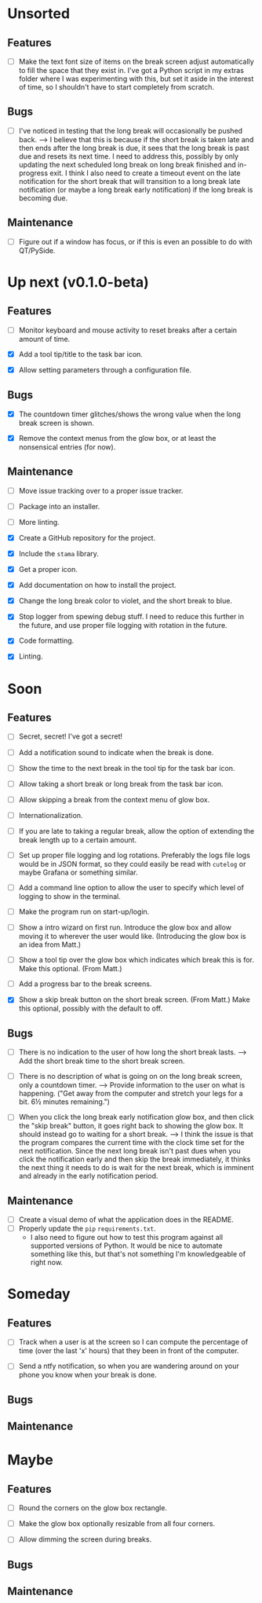 Unsorted
========================================================================

Features
------------------------------------------------------------------------

- [ ] Make the text font size of items on the break screen adjust
  automatically to fill the space that they exist in.  I've got a Python
  script in my extras folder where I was experimenting with this, but
  set it aside in the interest of time, so I shouldn't have to start
  completely from scratch.


Bugs
------------------------------------------------------------------------

- [ ] I've noticed in testing that the long break will occasionally be
  pushed back.  -->  I believe that this is because if the short break
  is taken late and then ends after the long break is due, it sees that
  the long break is past due and resets its next time.  I need to
  address this, possibly by only updating the next scheduled long break
  on long break finished and in-progress exit.  I think I also need to
  create a timeout event on the late notification for the short break
  that will transition to a long break late notification (or maybe a
  long break early notification) if the long break is becoming due.


Maintenance
------------------------------------------------------------------------

- [ ] Figure out if a window has focus, or if this is even an possible
  to do with QT/PySide.


Up next  (v0.1.0-beta)
========================================================================

Features
------------------------------------------------------------------------

- [ ] Monitor keyboard and mouse activity to reset breaks after a
  certain amount of time.
- [x] Add a tool tip/title to the task bar icon.
- [x] Allow setting parameters through a configuration file.


Bugs
------------------------------------------------------------------------

- [x] The countdown timer glitches/shows the wrong value when the long
  break screen is shown.
- [x] Remove the context menus from the glow box, or at least the
  nonsensical entries (for now).


Maintenance
------------------------------------------------------------------------

- [ ] Move issue tracking over to a proper issue tracker.
- [ ] Package into an installer.
- [ ] More linting.
- [x] Create a GitHub repository for the project.
- [x] Include the `stama` library.
- [x] Get a proper icon.
- [x] Add documentation on how to install the project.
- [x] Change the long break color to violet, and the short break to
  blue.
- [x] Stop logger from spewing debug stuff.  I need to reduce this
  further in the future, and use proper file logging with rotation in
  the future.
- [x] Code formatting.
- [x] Linting.


Soon
========================================================================

Features
------------------------------------------------------------------------

- [ ] Secret, secret!  I've got a secret!
- [ ] Add a notification sound to indicate when the break is done.
- [ ] Show the time to the next break in the tool tip for the task bar
  icon.
- [ ] Allow taking a short break or long break from the task bar icon.
- [ ] Allow skipping a break from the context menu of glow box.
- [ ] Internationalization.
- [ ] If you are late to taking a regular break, allow the option of
  extending the break length up to a certain amount.
- [ ] Set up proper file logging and log rotations.  Preferably the logs
  file logs would be in JSON format, so they could easily be read with
  `cutelog` or maybe Grafana or something similar.
- [ ] Add a command line option to allow the user to specify which level
  of logging to show in the terminal.
- [ ] Make the program run on start-up/login.
- [ ] Show a intro wizard on first run.  Introduce the glow box and
  allow moving it to wherever the user would like.  (Introducing the
  glow box is an idea from Matt.)
- [ ] Show a tool tip over the glow box which indicates which break this
  is for.  Make this optional.  (From Matt.)
- [ ] Add a progress bar to the break screens.
- [x] Show a skip break button on the short break screen.  (From
  Matt.)  Make this optional, possibly with the default to off.


Bugs
------------------------------------------------------------------------

- [ ] There is no indication to the user of how long the short break
  lasts.  -->  Add the short break time to the short break screen.
- [ ] There is no description of what is going on on the long break
  screen, only a countdown timer.  -->  Provide information to the user
  on what is happening.  ("Get away from the computer and stretch your
  legs for a bit.  6½ minutes remaining.")
- [ ] When you click the long break early notification glow box, and
  then click the "skip break" button, it goes right back to showing the
  glow box.  It should instead go to waiting for a short break.  -->  I
  think the issue is that the program compares the current time with the
  clock time set for the next notification.  Since the next long break
  isn't past dues when you click the notification early and then skip
  the break immediately, it thinks the next thing it needs to do is
  wait for the next break, which is imminent and already in the early
  notification period.


Maintenance
------------------------------------------------------------------------

- [ ] Create a visual demo of what the application does in the README.
- [ ] Properly update the `pip` `requirements.txt`.
    - I also need to figure out how to test this program against all
      supported versions of Python.  It would be nice to automate
      something like this, but that's not something I'm knowledgeable of
      right now.


Someday
========================================================================

Features
------------------------------------------------------------------------

- [ ] Track when a user is at the screen so I can compute the percentage
  of time (over the last 'x' hours) that they been in front of the
  computer.
- [ ] Send a ntfy notification, so when you are wandering around on your
  phone you know when your break is done.


Bugs
------------------------------------------------------------------------



Maintenance
------------------------------------------------------------------------



Maybe
========================================================================

Features
------------------------------------------------------------------------

- [ ] Round the corners on the glow box rectangle.
- [ ] Make the glow box optionally resizable from all four corners.
- [ ] Allow dimming the screen during breaks.


Bugs
------------------------------------------------------------------------



Maintenance
------------------------------------------------------------------------




